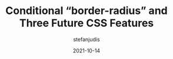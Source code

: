---
author: stefanjudis
date: 2021-10-14
tags:
  - css
target_url: https://www.stefanjudis.com/blog/conditional-border-radius-and-three-future-css-features/
title: Conditional “border-radius” and Three Future CSS Features
---